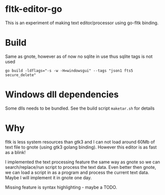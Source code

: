 # fltk-editor-go

This is an experiment of making text editor/processor using go-fltk binding.

# Build

Same as gnote, however as of now no sqlite in use thus sqlite tags is not used

```
go build -ldflags="-s -w -H=windowsgui" --tags "json1 fts5 secure_delete"
```

# Windows dll dependencies

Some dlls needs to be bundled. See the build script `maketar.sh` for details

# Why

fltk is less system resources than gtk3 and I can not load around 60Mb of text file to gnote (using gtk3 golang binding). However this editor is as fast as a blink!

I implemented the text processing feature the same way as gnote so we can search/replace/run script to process the text data. Even better then gnote, we can load a script in as a program and process the current text data. Maybe I will implement it in gnote one day.

Missing feature is syntax highlighting - maybe a TODO.